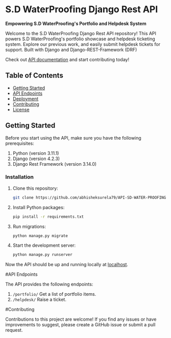 # S.D WaterProofing Django Rest API

**Empowering S.D WaterProofing's Portfolio and Helpdesk System**

Welcome to the S.D WaterProofing Django Rest API repository! This API powers S.D WaterProofing's portfolio showcase and helpdesk ticketing system. Explore our previous work, and easily submit helpdesk tickets for support. Built with Django and Django-REST-Framework (DRF)

Check out [API documentation](http://api-sd-waterproofing.abhisheksurela.in/) and start contributing today!

## Table of Contents

- [Getting Started](#getting-started)
- [API Endpoints](#api-endpoints)
- [Deployment](#deployment)
- [Contributing](#contributing)
- [License](#license)


## Getting Started

Before you start using the API, make sure you have the following prerequisites:

1. Python (version 3.11.1)
2. Django (version 4.2.3)
3. Django Rest Framework (version 3.14.0)


### Installation

1. Clone this repository:

   ```bash
   git clone https://github.com/abhisheksurela79/API-SD-WATER-PROOFING.git
   ```


2. Install Python packages:

   ```bash
   pip install -r requirements.txt
   ```

3. Run migrations:

   ```bash
   python manage.py migrate
   ```

4. Start the development server:

   ```bash
   python manage.py runserver
   ```

Now the API should be up and running locally at [localhost](http://localhost:8000/).


#API Endpoints

The API provides the following endpoints:

1. `/portfolio/` Get a list of portfolio items.
2. `/helpdesk/` Raise a ticket.



#Contributing

Contributions to this project are welcome! If you find any issues or have improvements to suggest, please create a GitHub issue or submit a pull request.
